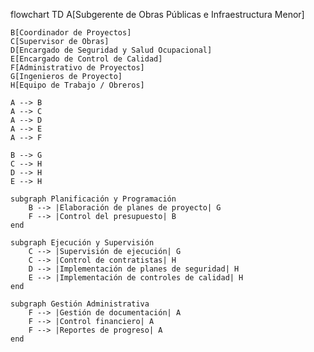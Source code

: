flowchart TD
    A[Subgerente de Obras Públicas e Infraestructura Menor]
    
    B[Coordinador de Proyectos]
    C[Supervisor de Obras]
    D[Encargado de Seguridad y Salud Ocupacional]
    E[Encargado de Control de Calidad]
    F[Administrativo de Proyectos]
    G[Ingenieros de Proyecto]
    H[Equipo de Trabajo / Obreros]

    A --> B
    A --> C
    A --> D
    A --> E
    A --> F
    
    B --> G
    C --> H
    D --> H
    E --> H

    subgraph Planificación y Programación
        B --> |Elaboración de planes de proyecto| G
        F --> |Control del presupuesto| B
    end
    
    subgraph Ejecución y Supervisión
        C --> |Supervisión de ejecución| G
        C --> |Control de contratistas| H
        D --> |Implementación de planes de seguridad| H
        E --> |Implementación de controles de calidad| H
    end
    
    subgraph Gestión Administrativa
        F --> |Gestión de documentación| A
        F --> |Control financiero| A
        F --> |Reportes de progreso| A
    end

